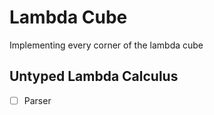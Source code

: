 # Lambda Cube

Implementing every corner of the lambda cube

## Untyped Lambda Calculus

- [ ] Parser

